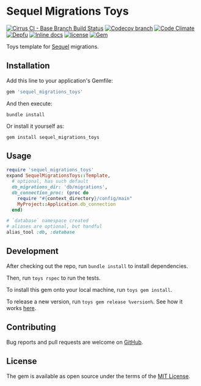 # Sequel Migrations Toys

[![Cirrus CI - Base Branch Build Status](https://img.shields.io/cirrus/github/AlexWayfer/sequel_migrations_toys?style=flat-square)](https://cirrus-ci.com/github/AlexWayfer/sequel_migrations_toys)
[![Codecov branch](https://img.shields.io/codecov/c/github/AlexWayfer/sequel_migrations_toys/master.svg?style=flat-square)](https://codecov.io/gh/AlexWayfer/sequel_migrations_toys)
[![Code Climate](https://img.shields.io/codeclimate/maintainability/AlexWayfer/sequel_migrations_toys.svg?style=flat-square)](https://codeclimate.com/github/AlexWayfer/sequel_migrations_toys)
[![Depfu](https://img.shields.io/depfu/AlexWayfer/sequel_migrations_toys?style=flat-square)](https://depfu.com/repos/github/AlexWayfer/sequel_migrations_toys)
[![Inline docs](https://inch-ci.org/github/AlexWayfer/sequel_migrations_toys.svg?branch=master)](https://inch-ci.org/github/AlexWayfer/sequel_migrations_toys)
[![license](https://img.shields.io/github/license/AlexWayfer/sequel_migrations_toys.svg?style=flat-square)](https://github.com/AlexWayfer/sequel_migrations_toys/blob/master/LICENSE.txt)
[![Gem](https://img.shields.io/gem/v/sequel_migrations_toys.svg?style=flat-square)](https://rubygems.org/gems/sequel_migrations_toys)

Toys template for [Sequel](https://sequel.jeremyevans.net/) migrations.

## Installation

Add this line to your application's Gemfile:

```ruby
gem 'sequel_migrations_toys'
```

And then execute:

```shell
bundle install
```

Or install it yourself as:

```shell
gem install sequel_migrations_toys
```

## Usage

```ruby
require 'sequel_migrations_toys'
expand SequelMigrationsToys::Template,
  # optional, has such default
  db_migrations_dir: 'db/migrations',
  db_connection_proc: (proc do
    require "#{context_directory}/config/main"
    MyProject::Application.db_connection
  end)

# `database` namespace created
# aliases are optional, but handful
alias_tool :db, :database
```

## Development

After checking out the repo, run `bundle install` to install dependencies.

Then, run `toys rspec` to run the tests.

To install this gem onto your local machine, run `toys gem install`.

To release a new version, run `toys gem release %version%`.
See how it works [here](https://github.com/AlexWayfer/gem_toys#release).

## Contributing

Bug reports and pull requests are welcome on [GitHub](https://github.com/AlexWayfer/sequel_migrations_toys).

## License

The gem is available as open source under the terms of the
[MIT License](https://opensource.org/licenses/MIT).
